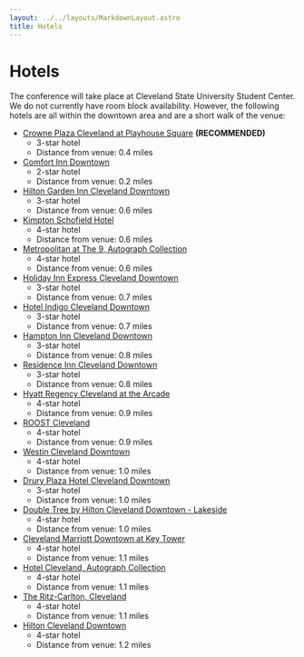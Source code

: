 ```yaml
---
layout: ../../layouts/MarkdownLayout.astro
title: Hotels
---
```


# Hotels

The conference will take place at Cleveland State University Student Center. We do not currently have room block availability. However, the following hotels are all within the downtown area and are a short walk of the venue:

- [Crowne Plaza Cleveland at Playhouse Square](https://www.ihg.com/crowneplaza/hotels/us/en/cleveland/cleps/hoteldetail) **(RECOMMENDED)**
  - 3-star hotel
  - Distance from venue: 0.4 miles
- [Comfort Inn Downtown](https://www.choicehotels.com/ohio/cleveland/comfort-inn-hotels/oh167)
  - 2-star hotel
  - Distance from venue: 0.2 miles
- [Hilton Garden Inn Cleveland Downtown](https://www.hilton.com/en/hotels/clegwgi-hilton-garden-inn-cleveland-downtown/)
  - 3-star hotel
  - Distance from venue: 0.6 miles
- [Kimpton Schofield Hotel](https://www.theschofieldhotel.com/)
  - 4-star hotel
  - Distance from venue: 0.6 miles
- [Metropolitan at The 9, Autograph Collection](https://www.marriott.com/en-us/hotels/cleak-metropolitan-at-the-9-autograph-collection/overview/)
  - 4-star hotel
  - Distance from venue: 0.6 miles
- [Holiday Inn Express Cleveland Downtown](https://www.ihg.com/holidayinnexpress/hotels/us/en/cleveland/cleoh/hoteldetail)
  - 3-star hotel
  - Distance from venue: 0.7 miles
- [Hotel Indigo Cleveland Downtown](https://www.ihg.com/hotelindigo/hotels/us/en/cleveland/clehr/hoteldetail)
  - 3-star hotel
  - Distance from venue: 0.7 miles
- [Hampton Inn Cleveland Downtown](https://www.hilton.com/en/hotels/cledthx-hampton-cleveland-downtown/)
  - 3-star hotel
  - Distance from venue: 0.8 miles
- [Residence Inn Cleveland Downtown](https://www.marriott.com/en-us/hotels/cleri-residence-inn-cleveland-downtown/overview/)
  - 3-star hotel
  - Distance from venue: 0.8 miles
- [Hyatt Regency Cleveland at the Arcade](https://www.hyatt.com/hyatt-regency/en-US/clerc-hyatt-regency-cleveland-at-the-arcade)
  - 4-star hotel
  - Distance from venue: 0.9 miles
- [ROOST Cleveland](https://www.myroost.com/extended-stay-hotel-cleveland-ohio)
  - 4-star hotel
  - Distance from venue: 0.9 miles
- [Westin Cleveland Downtown](https://www.marriott.com/en-us/hotels/clewi-the-westin-cleveland-downtown/)
  - 4-star hotel
  - Distance from venue: 1.0 miles
- [Drury Plaza Hotel Cleveland Downtown](https://www.druryhotels.com/locations/cleveland-oh/drury-plaza-hotel-cleveland-downtown)
  - 3-star hotel
  - Distance from venue: 1.0 miles
- [Double Tree by Hilton Cleveland Downtown - Lakeside](https://www.hilton.com/en/hotels/clelsdt-doubletree-cleveland-downtown-lakeside/)
  - 4-star hotel
  - Distance from venue: 1.0 miles
- [Cleveland Marriott Downtown at Key Tower](https://www.marriott.com/en-us/hotels/clesc-cleveland-marriott-downtown-at-key-tower/)
  - 4-star hotel
  - Distance from venue: 1.1 miles
- [Hotel Cleveland, Autograph Collection](https://www.marriott.com/en-us/hotels/cledk-hotel-cleveland-autograph-collection/overview/)
  - 4-star hotel
  - Distance from venue: 1.1 miles
- [The Ritz-Carlton, Cleveland](https://www.ritzcarlton.com/en/hotels/clerz-the-ritz-carlton-cleveland/overview/)
  - 4-star hotel
  - Distance from venue: 1.1 miles
- [Hilton Cleveland Downtown](https://www.hilton.com/en/hotels/cledohh-hilton-cleveland-downtown/)
  - 4-star hotel
  - Distance from venue: 1.2 miles

